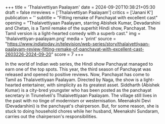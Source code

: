 +++
title = 'Thalaivettiyan Paalayam'
date = 2024-09-20T10:38:21+05:30
draft = false
mreviews = ['Thalaivettiyan Paalayam']
critics = ['Janani K']
publication = ''
subtitle = "Fitting remake of Panchayat with excellent cast"
opening = "Thalaivettiyaan Paalayam, starring Abishek Kumar, Devadarshini and Chetan, is a Tamil remake of the superhit Hindi show, Panchayat. The Tamil version is a light-hearted comedy with a superb cast."
img = 'thalaivettiyan-paalayam.png'
media = 'print'
source = "https://www.indiatoday.in/television/web-series/story/thalaivettiyaan-paalayam-review-fitting-remake-of-panchayat-with-excellent-cast-2603226-2024-09-20"
score = 7
+++

In the world of Indian web series, the Hindi show Panchayat managed to earn one of the top spots. This year, the third season of Panchayat was released and opened to positive reviews. Now, Panchayat has come to Tamil as Thalaivettiyaan Paalayam. Directed by Naga, the show is a light-hearted entertainer, with simplicity as its greatest asset. Siddharth (Abishek Kumar) is a city-bred youngster who has been posted as the panchayat secretary in Tirunelveli's Thalaivettiyaan Paalayam. The village still lives in the past with no tinge of modernism or westernisation. Meenakshi Devi (Devadarshini) is the panchayat's chairperson. But, for some reason, she is stuck to doing household chores while her husband, Meenakshi Sundaram, carries out the chairperson's responsibilities.
